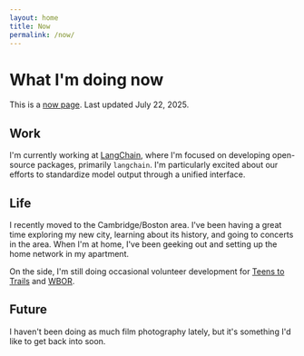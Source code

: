 ```yaml
---
layout: home
title: Now
permalink: /now/
---
```


<div class="blurb">
 <h1>What I'm doing now</h1>
 <p>This is a <a href="https://nownownow.com/about">now page</a>. Last updated July 22, 2025.</p>

 <h2>Work</h2>
 <p>I'm currently working at <a href="https://langchain.com/">LangChain</a>, where I'm focused on developing open-source packages, primarily <code>langchain</code>. I'm particularly excited about our efforts to standardize model output through a unified interface.</p>

 <h2>Life</h2>
 <p>I recently moved to the Cambridge/Boston area. I've been having a great time exploring my new city, learning about its history, and going to concerts in the area. When I'm at home, I've been geeking out and setting up the home network in my apartment.</p>
    <p>On the side, I'm still doing occasional volunteer development for <a href="https://www.teenstotrails.org/">Teens to Trails</a> and <a href="https://wbor.org/">WBOR</a>.</p>

 <h2>Future</h2>
 <p>I haven't been doing as much film photography lately, but it's something I'd like to get back into soon.</p>
</div>
